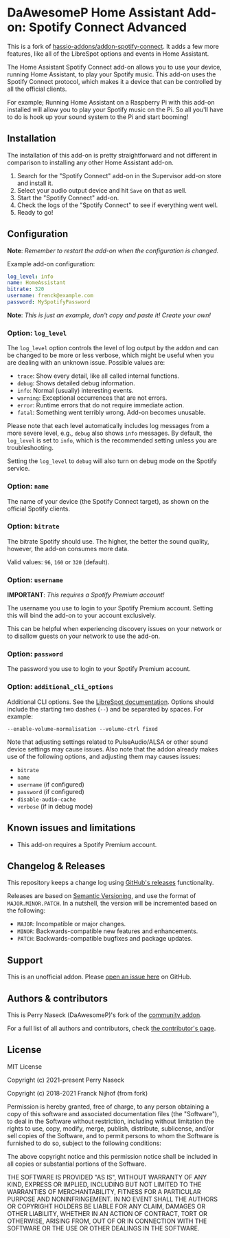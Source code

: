 # DaAwesomeP Home Assistant Add-on: Spotify Connect Advanced

This is a fork of [hassio-addons/addon-spotify-connect](original). It adds
a few more features, like all of the LibreSpot options and events in Home
Assistant.

The Home Assistant Spotify Connect add-on allows you to use your device,
running Home Assistant, to play your Spotify music. This add-on uses the
Spotify Connect protocol, which makes it a device that can be controlled
by all the official clients.

For example; Running Home Assistant on a Raspberry Pi with this add-on
installed will allow you to play your Spotify music on the Pi. So all you'll
have to do is hook up your sound system to the Pi and start booming!

## Installation

The installation of this add-on is pretty straightforward and not different in
comparison to installing any other Home Assistant add-on.

1. Search for the "Spotify Connect" add-on in the Supervisor add-on store
   and install it.
1. Select your audio output device and hit `Save` on that as well.
1. Start the "Spotify Connect" add-on.
1. Check the logs of the "Spotify Connect" to see if everything went well.
1. Ready to go!

## Configuration

**Note**: _Remember to restart the add-on when the configuration is changed._

Example add-on configuration:

```yaml
log_level: info
name: HomeAssistant
bitrate: 320
username: frenck@example.com
password: MySpotifyPassword
```

**Note**: _This is just an example, don't copy and paste it! Create your own!_

### Option: `log_level`

The `log_level` option controls the level of log output by the addon and can
be changed to be more or less verbose, which might be useful when you are
dealing with an unknown issue. Possible values are:

- `trace`: Show every detail, like all called internal functions.
- `debug`: Shows detailed debug information.
- `info`: Normal (usually) interesting events.
- `warning`: Exceptional occurrences that are not errors.
- `error`: Runtime errors that do not require immediate action.
- `fatal`: Something went terribly wrong. Add-on becomes unusable.

Please note that each level automatically includes log messages from a
more severe level, e.g., `debug` also shows `info` messages. By default,
the `log_level` is set to `info`, which is the recommended setting unless
you are troubleshooting.

Setting the `log_level` to `debug` will also turn on debug mode on the
Spotify service.

### Option: `name`

The name of your device (the Spotify Connect target), as shown on
the official Spotify clients.

### Option: `bitrate`

The bitrate Spotify should use. The higher, the better the sound quality,
however, the add-on consumes more data.

Valid values: `96`, `160` or `320` (default).

### Option: `username`

**IMPORTANT**: _This requires a Spotify Premium account!_

The username you use to login to your Spotify Premium account. Setting
this will bind the add-on to your account exclusively.

This can be helpful when experiencing discovery issues on your network or
to disallow guests on your network to use the add-on.

### Option: `password`

The password you use to login to your Spotify Premium account.

### Option: `additional_cli_options`

Additional CLI options. See the [LibreSpot documentation](librespot-docs).
Options should include the starting two dashes (`--`) and be separated by
spaces. For example:

```
--enable-volume-normalisation --volume-ctrl fixed
```

Note that adjusting settings related to PulseAudio/ALSA or other sound
device settings may cause issues. Also note that the addon already makes
use of the following options, and adjusting them may causes issues:

- `bitrate`
- `name`
- `username` (if configured)
- `password` (if configured)
- `disable-audio-cache`
- `verbose` (if in debug mode)

## Known issues and limitations

- This add-on requires a Spotify Premium account.

## Changelog & Releases

This repository keeps a change log using [GitHub's releases][releases]
functionality.

Releases are based on [Semantic Versioning][semver], and use the format
of `MAJOR.MINOR.PATCH`. In a nutshell, the version will be incremented
based on the following:

- `MAJOR`: Incompatible or major changes.
- `MINOR`: Backwards-compatible new features and enhancements.
- `PATCH`: Backwards-compatible bugfixes and package updates.

## Support

This is an unofficial addon. Please [open an issue here][issue] on GitHub.

## Authors & contributors

This is Perry Naseck (DaAwesomeP)'s fork of the [community addon](original).

For a full list of all authors and contributors,
check [the contributor's page][contributors].

## License

MIT License

Copyright (c) 2021-present Perry Naseck

Copyright (c) 2018-2021 Franck Nijhof (from fork)

Permission is hereby granted, free of charge, to any person obtaining a copy
of this software and associated documentation files (the "Software"), to deal
in the Software without restriction, including without limitation the rights
to use, copy, modify, merge, publish, distribute, sublicense, and/or sell
copies of the Software, and to permit persons to whom the Software is
furnished to do so, subject to the following conditions:

The above copyright notice and this permission notice shall be included in all
copies or substantial portions of the Software.

THE SOFTWARE IS PROVIDED "AS IS", WITHOUT WARRANTY OF ANY KIND, EXPRESS OR
IMPLIED, INCLUDING BUT NOT LIMITED TO THE WARRANTIES OF MERCHANTABILITY,
FITNESS FOR A PARTICULAR PURPOSE AND NONINFRINGEMENT. IN NO EVENT SHALL THE
AUTHORS OR COPYRIGHT HOLDERS BE LIABLE FOR ANY CLAIM, DAMAGES OR OTHER
LIABILITY, WHETHER IN AN ACTION OF CONTRACT, TORT OR OTHERWISE, ARISING FROM,
OUT OF OR IN CONNECTION WITH THE SOFTWARE OR THE USE OR OTHER DEALINGS IN THE
SOFTWARE.

[contributors]: https://github.com/DaAwesomeP/ha-addon-spotify-connect-advanced/graphs/contributors
[frenck]: https://github.com/frenck
[issue]: https://github.com/DaAwesomeP/ha-addon-spotify-connect-advanced/issues
[releases]: https://github.com/DaAwesomeP/ha-addon-spotify-connect-advanced/releases
[semver]: http://semver.org/spec/v2.0.0.htm
[original]: https://github.com/hassio-addons/addon-spotify-connect
[librespot-docs]: https://github.com/librespot-org/librespot/wiki/Options
